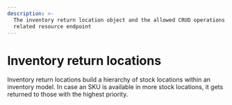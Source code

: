 ```yaml
---
description: >-
  The inventory return location object and the allowed CRUD operations on the
  related resource endpoint
---
```


# Inventory return locations

Inventory return locations build a hierarchy of stock locations within an inventory model. In case an SKU is available in more stock locations, it gets returned to those with the highest priority.
